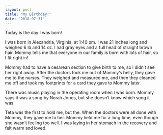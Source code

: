 ```yaml
---
layout: post
title: "My Birthday!"
date: "2018-07-31"
---
```


Today is the day I was born!

I was born in Alexandria, Virginia, at 1:40 pm. I was 21 inches long and weighed 6 lb and 14 oz. I had gray eyes and a full head of straight brown hair. Mommy tells me that everyone in our family is born with lots of hair, so I fit right in!

Mommy had to have a cesarean section to give birth to me, so I didn’t see her right away. After the doctors took me out of Mommy’s belly, they gave me to the nurses. They weighed and measured me, and then they cleaned me off and took my footprints for a card they gave to Mommy later.

There was music playing in the operating room when I was born. Mommy says it was a song by Norah Jones, but she doesn’t know which song it was.

Teta was the first to hold me, but the. When the doctors were all done with Mommy, they gave me to her. Mommy held me for a long time, even though she wasn’t feeling too well. I was laying in her stomach in the recovery and felt warm and loved. 
